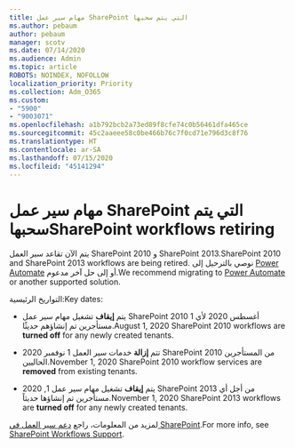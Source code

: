 ```yaml
---
title: مهام سير عمل SharePoint التي يتم سحبها
ms.author: pebaum
author: pebaum
manager: scotv
ms.date: 07/14/2020
ms.audience: Admin
ms.topic: article
ROBOTS: NOINDEX, NOFOLLOW
localization_priority: Priority
ms.collection: Adm_O365
ms.custom:
- "5900"
- "9003071"
ms.openlocfilehash: a1b792bcb2a73ed89f8cfe74c0b56461dfa465ce
ms.sourcegitcommit: 45c2aaeee58c0be466b76c7f0cd71e796d3c8f76
ms.translationtype: HT
ms.contentlocale: ar-SA
ms.lasthandoff: 07/15/2020
ms.locfileid: "45141294"
---
```

# <a name="sharepoint-workflows-retiring"></a><span data-ttu-id="9eba8-102">مهام سير عمل SharePoint التي يتم سحبها</span><span class="sxs-lookup"><span data-stu-id="9eba8-102">SharePoint workflows retiring</span></span>

<span data-ttu-id="9eba8-103">يتم الآن تقاعد سير العمل SharePoint 2010 و SharePoint 2013.</span><span class="sxs-lookup"><span data-stu-id="9eba8-103">SharePoint 2010 and SharePoint 2013 workflows are being retired.</span></span> <span data-ttu-id="9eba8-104">نوصي بالترحيل إلى [Power Automate](https://docs.microsoft.com/power-automate/getting-started) أو إلى حل آخر مدعوم.</span><span class="sxs-lookup"><span data-stu-id="9eba8-104">We recommend migrating to [Power Automate](https://docs.microsoft.com/power-automate/getting-started) or another supported solution.</span></span> 

<span data-ttu-id="9eba8-105">التواريخ الرئيسية:</span><span class="sxs-lookup"><span data-stu-id="9eba8-105">Key dates:</span></span>

- <span data-ttu-id="9eba8-106">يتم **إيقاف** تشغيل مهام سير عمل SharePoint 2010 1 أغسطس 2020 لأي مستأجرين تم إنشاؤهم حديثًا.</span><span class="sxs-lookup"><span data-stu-id="9eba8-106">August 1, 2020 SharePoint 2010 workflows are **turned off** for any newly created tenants.</span></span>

- <span data-ttu-id="9eba8-107">تتم **إزالة** خدمات سير العمل 1 نوفمبر 2020 SharePoint 2010 من المستأجرين الحاليين.</span><span class="sxs-lookup"><span data-stu-id="9eba8-107">November 1, 2020 SharePoint 2010 workflow services are **removed** from existing tenants.</span></span>

- <span data-ttu-id="9eba8-108">يتم **إيقاف** تشغيل مهام سير عمل 1, 2020 SharePoint 2013 من أجل أي مستأجرين تم إنشاؤها حديثاً.</span><span class="sxs-lookup"><span data-stu-id="9eba8-108">November 1, 2020 SharePoint 2013 workflows are **turned off** for any newly created tenants.</span></span>

<span data-ttu-id="9eba8-109">لمزيد من المعلومات، راجع [دعم سير العمل في SharePoint](https://aka.ms/sp-workflows-support).</span><span class="sxs-lookup"><span data-stu-id="9eba8-109">For more info, see [SharePoint Workflows Support](https://aka.ms/sp-workflows-support).</span></span>